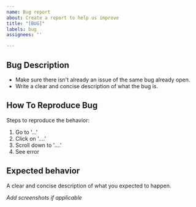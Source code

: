 ```yaml
---
name: Bug report
about: Create a report to help us improve
title: "[BUG]"
labels: bug
assignees: ''

---
```


## Bug Description

- Make sure there isn't already an issue of the same bug already open.
- Write a clear and concise description of what the bug is.

## How To Reproduce Bug

Steps to reproduce the behavior:
1. Go to '...'
2. Click on '....'
3. Scroll down to '....'
4. See error

## Expected behavior

A clear and concise description of what you expected to happen.

*Add screenshots if applicable*